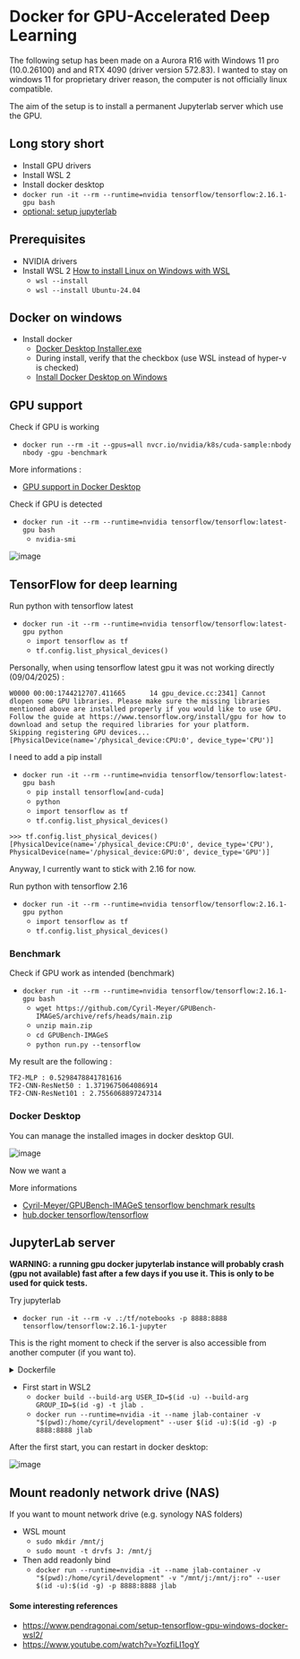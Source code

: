 # Docker for GPU-Accelerated Deep Learning

The following setup has been made on a Aurora R16 with Windows 11 pro (10.0.26100) and and RTX 4090 (driver version 572.83).
I wanted to stay on windows 11 for proprietary driver reason, the computer is not officially linux compatible.

The aim of the setup is to install a permanent Jupyterlab server which use the GPU.

## Long story short

* Install GPU drivers
* Install WSL 2
* Install docker desktop
* `docker run -it --rm --runtime=nvidia tensorflow/tensorflow:2.16.1-gpu bash`
* [optional: setup jupyterlab](#jupyterlab-server)

## Prerequisites

* NVIDIA drivers
* Install WSL 2 [How to install Linux on Windows with WSL](https://learn.microsoft.com/en-us/windows/wsl/install)
  * `wsl --install`
  * `wsl --install Ubuntu-24.04`

## Docker on windows

* Install docker
  * [Docker Desktop Installer.exe](https://desktop.docker.com/win/main/amd64/Docker%20Desktop%20Installer.exe)
  * During install, verify that the checkbox (use WSL instead of hyper-v is checked)
  * [Install Docker Desktop on Windows](https://docs.docker.com/desktop/setup/install/windows-install/)

## GPU support

Check if GPU is working
* `docker run --rm -it --gpus=all nvcr.io/nvidia/k8s/cuda-sample:nbody nbody -gpu -benchmark`

More informations :
* [GPU support in Docker Desktop](https://docs.docker.com/desktop/features/gpu/)

Check if GPU is detected
* `docker run -it --rm --runtime=nvidia tensorflow/tensorflow:latest-gpu bash`
  * `nvidia-smi`
 
![image](https://github.com/user-attachments/assets/b7621bdb-d991-493e-aea4-21570e1625de)

## TensorFlow for deep learning

Run python with tensorflow latest
* `docker run -it --rm --runtime=nvidia tensorflow/tensorflow:latest-gpu python`
  * `import tensorflow as tf`
  * `tf.config.list_physical_devices()`

Personally, when using tensorflow latest gpu it was not working directly (09/04/2025) :
```
W0000 00:00:1744212707.411665      14 gpu_device.cc:2341] Cannot dlopen some GPU libraries. Please make sure the missing libraries mentioned above are installed properly if you would like to use GPU. Follow the guide at https://www.tensorflow.org/install/gpu for how to download and setup the required libraries for your platform.
Skipping registering GPU devices...
[PhysicalDevice(name='/physical_device:CPU:0', device_type='CPU')]
```
I need to add a pip install
* `docker run -it --rm --runtime=nvidia tensorflow/tensorflow:latest-gpu bash`
  * `pip install tensorflow[and-cuda]`
  * `python`
  * `import tensorflow as tf`
  * `tf.config.list_physical_devices()`

```
>>> tf.config.list_physical_devices()
[PhysicalDevice(name='/physical_device:CPU:0', device_type='CPU'), PhysicalDevice(name='/physical_device:GPU:0', device_type='GPU')]
```

Anyway, I currently want to stick with 2.16 for now.

Run python with tensorflow 2.16
* `docker run -it --rm --runtime=nvidia tensorflow/tensorflow:2.16.1-gpu python`
  * `import tensorflow as tf`
  * `tf.config.list_physical_devices()`
 
### Benchmark

Check if GPU work as intended (benchmark)
* `docker run -it --rm --runtime=nvidia tensorflow/tensorflow:2.16.1-gpu bash`
  * `wget https://github.com/Cyril-Meyer/GPUBench-IMAGeS/archive/refs/heads/main.zip`
  * `unzip main.zip`
  * `cd GPUBench-IMAGeS`
  * `python run.py --tensorflow`

My result are the following : 
```
TF2-MLP : 0.5298478841781616
TF2-CNN-ResNet50 : 1.3719675064086914
TF2-CNN-ResNet101 : 2.7556068897247314
```

### Docker Desktop

You can manage the installed images in docker desktop GUI.

![image](https://github.com/user-attachments/assets/ddc3dda9-6ecf-4ade-9e12-d801e8616727)

Now we want a 

More informations
* [Cyril-Meyer/GPUBench-IMAGeS tensorflow benchmark results](https://github.com/Cyril-Meyer/GPUBench-IMAGeS/?tab=readme-ov-file#tensorflow)
* [hub.docker tensorflow/tensorflow](https://hub.docker.com/r/tensorflow/tensorflow/)

## JupyterLab server

**WARNING: a running gpu docker jupyterlab instance will probably crash (gpu not available) fast after a few days if you use it. This is only to be used for quick tests.**

Try jupyterlab
* `docker run -it --rm -v .:/tf/notebooks -p 8888:8888 tensorflow/tensorflow:2.16.1-jupyter`

This is the right moment to check if the server is also accessible from another computer (if you want to).

<details>
<summary>Dockerfile</summary>

```dockerfile
FROM tensorflow/tensorflow:2.16.1-gpu

ARG USER_ID
ARG GROUP_ID

RUN groupadd -r -g $GROUP_ID cyril && useradd -r -u $USER_ID -g cyril -m -d /home/cyril cyril
ENV SHELL=/bin/bash
RUN mkdir -p /home/cyril/development && chown -R cyril:cyril /home/cyril/development
WORKDIR /home/cyril/development

RUN apt update
RUN apt install git -y
RUN pip install --upgrade pip
RUN pip install jupyterlab==4.4.0

CMD ["jupyter", "lab", "--ip=0.0.0.0", "--port=8888", "--allow-root"]
```

</details>

* First start in WSL2
  * `docker build --build-arg USER_ID=$(id -u) --build-arg GROUP_ID=$(id -g) -t jlab .`
  * `docker run --runtime=nvidia -it --name jlab-container -v "$(pwd):/home/cyril/development" --user $(id -u):$(id -g) -p 8888:8888 jlab`

After the first start, you can restart in docker desktop:

![image](https://github.com/user-attachments/assets/4e566298-cb5f-46de-ab2f-c72d01059656)

## Mount readonly network drive (NAS)

If you want to mount network drive (e.g. synology NAS folders)
* WSL mount
  * `sudo mkdir /mnt/j`
  * `sudo mount -t drvfs J: /mnt/j`
* Then add readonly bind
  * `docker run --runtime=nvidia -it --name jlab-container -v "$(pwd):/home/cyril/development" -v "/mnt/j:/mnt/j:ro" --user $(id -u):$(id -g) -p 8888:8888 jlab`

#### Some interesting references

* https://www.pendragonai.com/setup-tensorflow-gpu-windows-docker-wsl2/
* https://www.youtube.com/watch?v=YozfiLI1ogY

